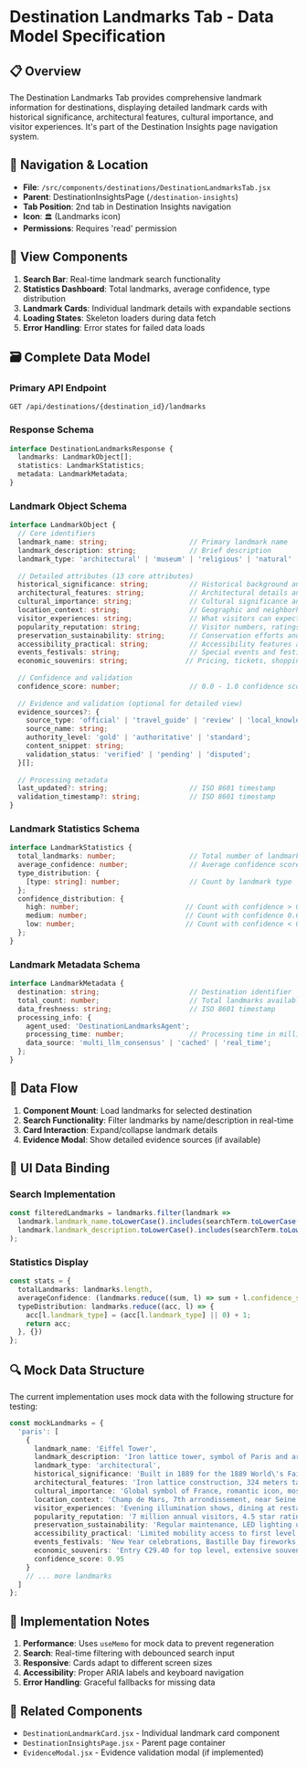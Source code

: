 # Destination Landmarks Tab - Data Model Specification

## 📋 **Overview**

The Destination Landmarks Tab provides comprehensive landmark information for destinations, displaying detailed landmark cards with historical significance, architectural features, cultural importance, and visitor experiences. It's part of the Destination Insights page navigation system.

## 🎯 **Navigation & Location**
- **File**: `/src/components/destinations/DestinationLandmarksTab.jsx`
- **Parent**: DestinationInsightsPage (`/destination-insights`)
- **Tab Position**: 2nd tab in Destination Insights navigation
- **Icon**: `🏛️` (Landmarks icon)
- **Permissions**: Requires 'read' permission

## 🎯 **View Components**

1. **Search Bar**: Real-time landmark search functionality
2. **Statistics Dashboard**: Total landmarks, average confidence, type distribution
3. **Landmark Cards**: Individual landmark details with expandable sections
4. **Loading States**: Skeleton loaders during data fetch
5. **Error Handling**: Error states for failed data loads

## 🗃️ **Complete Data Model**

### Primary API Endpoint
```
GET /api/destinations/{destination_id}/landmarks
```

### Response Schema
```typescript
interface DestinationLandmarksResponse {
  landmarks: LandmarkObject[];
  statistics: LandmarkStatistics;
  metadata: LandmarkMetadata;
}
```

### Landmark Object Schema
```typescript
interface LandmarkObject {
  // Core identifiers
  landmark_name: string;                    // Primary landmark name
  landmark_description: string;             // Brief description
  landmark_type: 'architectural' | 'museum' | 'religious' | 'natural' | 'cultural' | 'historical';
  
  // Detailed attributes (13 core attributes)
  historical_significance: string;          // Historical background and importance
  architectural_features: string;           // Architectural details and design elements
  cultural_importance: string;              // Cultural significance and impact
  location_context: string;                 // Geographic and neighborhood context
  visitor_experiences: string;              // What visitors can expect and do
  popularity_reputation: string;            // Visitor numbers, ratings, reputation
  preservation_sustainability: string;      // Conservation efforts and sustainability
  accessibility_practical: string;          // Accessibility features and limitations
  events_festivals: string;                 // Special events and festivals hosted
  economic_souvenirs: string;              // Pricing, tickets, shopping opportunities
  
  // Confidence and validation
  confidence_score: number;                 // 0.0 - 1.0 confidence score
  
  // Evidence and validation (optional for detailed view)
  evidence_sources?: {
    source_type: 'official' | 'travel_guide' | 'review' | 'local_knowledge';
    source_name: string;
    authority_level: 'gold' | 'authoritative' | 'standard';
    content_snippet: string;
    validation_status: 'verified' | 'pending' | 'disputed';
  }[];
  
  // Processing metadata
  last_updated?: string;                    // ISO 8601 timestamp
  validation_timestamp?: string;            // ISO 8601 timestamp
}
```

### Landmark Statistics Schema
```typescript
interface LandmarkStatistics {
  total_landmarks: number;                  // Total number of landmarks
  average_confidence: number;               // Average confidence score (0.0 - 1.0)
  type_distribution: {
    [type: string]: number;                 // Count by landmark type
  };
  confidence_distribution: {
    high: number;                          // Count with confidence > 0.8
    medium: number;                        // Count with confidence 0.6-0.8
    low: number;                           // Count with confidence < 0.6
  };
}
```

### Landmark Metadata Schema
```typescript
interface LandmarkMetadata {
  destination: string;                      // Destination identifier
  total_count: number;                      // Total landmarks available
  data_freshness: string;                   // ISO 8601 timestamp
  processing_info: {
    agent_used: 'DestinationLandmarksAgent';
    processing_time: number;                // Processing time in milliseconds
    data_source: 'multi_llm_consensus' | 'cached' | 'real_time';
  };
}
```

## 🔄 **Data Flow**

1. **Component Mount**: Load landmarks for selected destination
2. **Search Functionality**: Filter landmarks by name/description in real-time
3. **Card Interaction**: Expand/collapse landmark details
4. **Evidence Modal**: Show detailed evidence sources (if available)

## 🎨 **UI Data Binding**

### Search Implementation
```typescript
const filteredLandmarks = landmarks.filter(landmark =>
  landmark.landmark_name.toLowerCase().includes(searchTerm.toLowerCase()) ||
  landmark.landmark_description.toLowerCase().includes(searchTerm.toLowerCase())
);
```

### Statistics Display
```typescript
const stats = {
  totalLandmarks: landmarks.length,
  averageConfidence: (landmarks.reduce((sum, l) => sum + l.confidence_score, 0) / landmarks.length).toFixed(2),
  typeDistribution: landmarks.reduce((acc, l) => {
    acc[l.landmark_type] = (acc[l.landmark_type] || 0) + 1;
    return acc;
  }, {})
};
```

## 🔍 **Mock Data Structure**

The current implementation uses mock data with the following structure for testing:

```typescript
const mockLandmarks = {
  'paris': [
    {
      landmark_name: 'Eiffel Tower',
      landmark_description: 'Iron lattice tower, symbol of Paris and architectural marvel',
      landmark_type: 'architectural',
      historical_significance: 'Built in 1889 for the 1889 World\'s Fair, designed by Gustave Eiffel',
      architectural_features: 'Iron lattice construction, 324 meters tall, three observation levels',
      cultural_importance: 'Global symbol of France, romantic icon, most visited paid monument',
      location_context: 'Champ de Mars, 7th arrondissement, near Seine River',
      visitor_experiences: 'Evening illumination shows, dining at restaurants, panoramic city views',
      popularity_reputation: '7 million annual visitors, 4.5 star rating',
      preservation_sustainability: 'Regular maintenance, LED lighting upgrade, crowd management',
      accessibility_practical: 'Limited mobility access to first level, elevators available',
      events_festivals: 'New Year celebrations, Bastille Day fireworks, light shows',
      economic_souvenirs: 'Entry €29.40 for top level, extensive souvenir shops',
      confidence_score: 0.95
    }
    // ... more landmarks
  ]
};
```

## 🚀 **Implementation Notes**

1. **Performance**: Uses `useMemo` for mock data to prevent regeneration
2. **Search**: Real-time filtering with debounced search input
3. **Responsive**: Cards adapt to different screen sizes
4. **Accessibility**: Proper ARIA labels and keyboard navigation
5. **Error Handling**: Graceful fallbacks for missing data

## 🔗 **Related Components**

- `DestinationLandmarkCard.jsx` - Individual landmark card component
- `DestinationInsightsPage.jsx` - Parent page container
- `EvidenceModal.jsx` - Evidence validation modal (if implemented)

